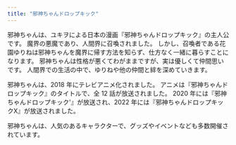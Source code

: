 ```yaml
---
title: "邪神ちゃんドロップキック"
---
```


邪神ちゃんは、ユキヲによる日本の漫画『邪神ちゃんドロップキック』の主人公です。
魔界の悪魔であり、人間界に召喚されました。
しかし、召喚者である花園ゆりねは邪神ちゃんを魔界に帰す方法を知らず、仕方なく一緒に暮らすことになります。
邪神ちゃんは性格が悪くてわがままですが、実は優しくて仲間思いです。
人間界での生活の中で、ゆりねや他の仲間と絆を深めていきます。

邪神ちゃんは、2018 年にテレビアニメ化されました。
アニメは『邪神ちゃんドロップキック』のタイトルで、全 12 話が放送されました。
2020 年には『邪神ちゃんドロップキック'』が放送され、2022 年には『邪神ちゃんドロップキックX』が放送されました。

邪神ちゃんは、人気のあるキャラクターで、グッズやイベントなども多数開催されています。
